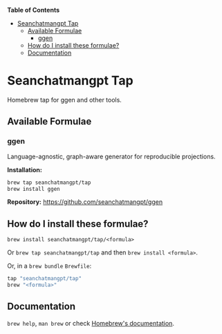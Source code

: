 <!-- START doctoc generated TOC please keep comment here to allow auto update -->
<!-- DON'T EDIT THIS SECTION, INSTEAD RE-RUN doctoc TO UPDATE -->
**Table of Contents**

- [Seanchatmangpt Tap](#seanchatmangpt-tap)
  - [Available Formulae](#available-formulae)
    - [ggen](#ggen)
  - [How do I install these formulae?](#how-do-i-install-these-formulae)
  - [Documentation](#documentation)

<!-- END doctoc generated TOC please keep comment here to allow auto update -->

# Seanchatmangpt Tap

Homebrew tap for ggen and other tools.

## Available Formulae

### ggen
Language-agnostic, graph-aware generator for reproducible projections.

**Installation:**
```bash
brew tap seanchatmangpt/tap
brew install ggen
```

**Repository:** https://github.com/seanchatmangpt/ggen

## How do I install these formulae?

`brew install seanchatmangpt/tap/<formula>`

Or `brew tap seanchatmangpt/tap` and then `brew install <formula>`.

Or, in a `brew bundle` `Brewfile`:

```ruby
tap "seanchatmangpt/tap"
brew "<formula>"
```

## Documentation

`brew help`, `man brew` or check [Homebrew's documentation](https://docs.brew.sh).